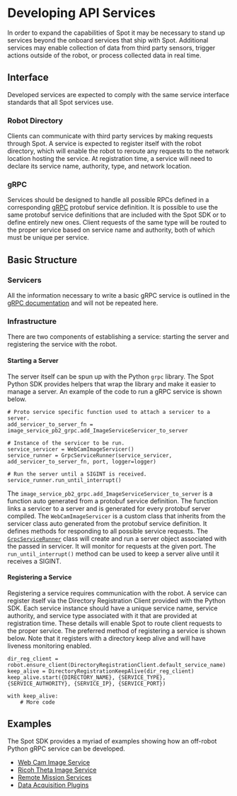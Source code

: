 <!--
Copyright (c) 2021 Boston Dynamics, Inc.  All rights reserved.

Downloading, reproducing, distributing or otherwise using the SDK Software
is subject to the terms and conditions of the Boston Dynamics Software
Development Kit License (20191101-BDSDK-SL).
-->

# Developing API Services

In order to expand the capabilities of Spot it may be necessary to stand up services beyond the onboard services that ship with Spot. Additional services may enable collection of data from third party sensors, trigger actions outside of the robot, or process collected data in real time.

## Interface
Developed services are expected to comply with the same service interface standards that all Spot services use.

### Robot Directory
Clients can communicate with third party services by making requests through Spot. A service is expected to register itself with the robot directory, which will enable the robot to reroute any requests to the network location hosting the service. At registration time, a service will need to declare its service name, authority, type, and network location.

### gRPC
Services should be designed to handle all possible RPCs defined in a corresponding [gRPC](https://grpc.io/) protobuf service definition. It is possible to use the same protobuf service definitions that are included with the Spot SDK or to define entirely new ones. Client requests of the same type will be routed to the proper service based on service name and authority, both of which must be unique per service.

## Basic Structure

### Servicers
All the information necessary to write a basic gRPC service is outlined in the [gRPC documentation](https://grpc.io/docs/languages/python/basics/) and will not be repeated here.

### Infrastructure
There are two components of establishing a service: starting the server and registering the service with the robot.

#### Starting a Server
The server itself can be spun up with the Python `grpc` library. The Spot Python SDK provides helpers that wrap the library and make it easier to manage a server. An example of the code to run a gRPC service is shown below.
```
# Proto service specific function used to attach a servicer to a server.
add_servicer_to_server_fn = image_service_pb2_grpc.add_ImageServiceServicer_to_server

# Instance of the servicer to be run.
service_servicer = WebCamImageServicer()
service_runner = GrpcServiceRunner(service_servicer, add_servicer_to_server_fn, port, logger=logger)

# Run the server until a SIGINT is received.
service_runner.run_until_interrupt()
```
The `image_service_pb2_grpc.add_ImageServiceServicer_to_server` is a function auto generated from a protobuf service definition. The function links a servicer to a server and is generated for every protobuf server compiled. The `WebCamImageServicer` is a custom class that inherits from the servicer class auto generated from the protobuf service definition. It defines methods for responding to all possible service requests. The [`GrpcServiceRunner`](../../python/bosdyn-client/src/bosdyn/client/server_util.py) class will create and run a server object associated with the passed in servicer. It will monitor for requests at the given port. The `run_until_interrupt()` method can be used to keep a server alive until it receives a SIGINT.

#### Registering a Service
Registering a service requires communication with the robot. A service can register itself via the Directory Registration Client provided with the Python SDK. Each service instance should have a unique service name, service authority, and service type associated with it that are provided at registration time. These details will enable Spot to route client requests to the proper service. The preferred method of registering a service is shown below. Note that it registers with a directory keep alive and will have liveness monitoring enabled.
```
dir_reg_client = robot.ensure_client(DirectoryRegistrationClient.default_service_name)
keep_alive = DirectoryRegistrationKeepAlive(dir_reg_client)
keep_alive.start({DIRECTORY_NAME}, {SERVICE_TYPE}, {SERVICE_AUTHORITY}, {SERVICE_IP}, {SERVICE_PORT})

with keep_alive:
	# More code
```

## Examples
The Spot SDK provides a myriad of examples showing how an off-robot Python gRPC service can be developed.
- [Web Cam Image Service](../../python/examples/web_cam_image_service/README.md)
- [Ricoh Theta Image Service](../../python/examples/ricoh_theta/README.md)
- [Remote Mission Services](../../python/examples/remote_mission_service/README.md)
- [Data Acquisition Plugins](../../python/examples/data_acquisition_service/README.md)
